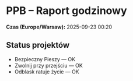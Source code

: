 # PPB – Raport godzinowy
**Czas (Europe/Warsaw):** 2025-09-23 00:20

## Status projektów
- Bezpieczny Pieszy — OK
- Zwolnij przy przejściu — OK
- Odblask ratuje życie — OK

